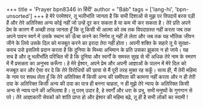 +++
title = 'Prayer bpn8346 in हिंदी'
author = "Báb"
tags = ['lang-hi', 'bpn-unsorted']
+++
हे मेरे परमेश्वर, तू भलीभांति जानता है कि सभी दिशाओं से मुझ पर विपदायें बरस पड़ी हैं और तेरे अतिरिक्त अन्य कोई नहीं जो उन्हें दूर कर सकता है या कम भी कर सकता है। तेरे प्रति अपने प्रेम के कारण मैं अच्छी तरह जानता हूँ कि तू किसी भी आत्मा को तब तक विपदाग्रस्त नहीं करता जब तक अपने पावन स्वर्ग में उसके स्थान को ऊँचा करने का निर्णय तू नहीं ले लेता और जब तक यह भौतिक जीवन जीने के लिये उसके दिल को मजबूत करने का इरादा तेरा नहीं होता। अपनी शक्ति के सहारे तू ये सुरक्षा-कवच उसे इसलिये प्रदान करता है कि दुनिया के मिथ्या अभिमान के प्रति उसका झुकाव न हो जाये। यह सच है और तू भलीभाँति परिचित भी है कि दुनिया और स्वर्गों के समस्त सुख से भी अधिक तेरे नाम के स्मरण में मैं प्रसन्नता का अनुभव करूँगा।
हे मेरे ईश्वर, अपने प्रेम और अपनी आज्ञाओं के पालन में मेरे दिल को मजबूत कर और ऐसा वर दे कि तेरे विरोधियों की छाया से मैं पूरी तरह मुक्त रह सकूँ। सत्य ही, मैं तेरी महिमा के नाम पर शपथ लेता हूँ कि तेरे अतिरिक्त मैं किसी अन्य की समीपता की कामना नहीं करता और न ही तेरी दया के अतिरिक्त किसी अन्य की दया का पात्र ही बनना चाहता, न ही मुझे तेरे न्याय के अतिरिक्त किसी अन्य से न्याय पाने की अभिलाषा है।
तू परम् उदार है, हे स्वर्गों और धरा के प्रभु, सभी मनुष्यों के गुणगान से परे। तेरे आज्ञाकारी सेवकों को शांति प्राप्त हो और ईश्वर की महिमा बढ़े, तू ही है सभी लोकों का स्वामी !
